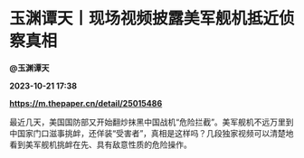 # 玉渊谭天丨现场视频披露美军舰机抵近侦察真相
**@玉渊谭天**

**2023-10-21 17:38**

**https://m.thepaper.cn/detail/25015486**

最近几天，美国国防部又开始翻炒抹黑中国战机“危险拦截”。美军舰机不远万里到中国家门口滋事挑衅，还佯装“受害者”，真相是这样吗？几段独家视频可以清楚地看到美军舰机挑衅在先、具有敌意性质的危险操作。